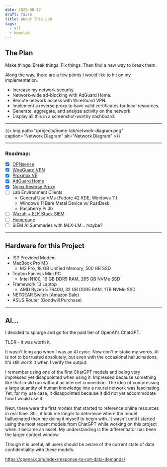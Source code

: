 ```yaml
---
date: 2025-08-17
draft: false
title: About This Lab
tags:
  - all
  - homelab
---
```


## The Plan

Make things. Break things. Fix things. Then find a new way to break them.

Along the way, there are a few points I would like to hit on my implementation.

- Increase my network security.
- Network-wide ad-blocking with AdGuard Home.
- Remote network access with WireGuard VPN.
- Implement a reverse proxy to have valid certificates for local resources.
- Generate, aggregate, and analyze activity on the network.
- Display all this in a screenshot-worthy dashboard.

----


{{< img path="/projects/home-lab/network-diagram.png" caption="Network Diagram" alt="Network Diagram" >}}

---
### Roadmap:
- [X] [OPNsense](../opnsense)
- [X] [WireGuard VPN](../wireguard-vpn)
- [X] [Proxmox VE](../proxmox-ve)
- [X] [AdGuard Home](../adguard-home)
- [X] [Nginx Reverse Proxy](../nginx-reverse-proxy)
- [ ] Lab Environment Clients
  - General Use VMs (Fedore 42 KDE, Windows 11)
  - Windows 11 Bare Metal Device w/ RustDesk
  - Raspberry Pi 3b
- [ ] [Wazuh + ELK Stack SIEM](../siem-implementation)
- [ ] [Homepage](../homepage)
- [ ] SIEM AI Summaries with MLX-LM... maybe?

---

## Hardware for this Project

- ISP Provided Modem
- MacBook Pro M3
  - M3 Pro, 18 GB Unified Memory, 500 GB SSD
- Topton Fanless Mini PC
  - Intel N100, 16 GB DDR5 RAM, 265 GB NVMe SSD
- Framework 13 Laptop
  - AMD Ryzen 5 7640U, 32 GB DDR5 RAM, 1TB NVMe SSD
- NETGEAR Switch (Amazon Sale)
- ASUS Router (Goodwill Purchase)

---

## AI...

I decided to splurge and go for the paid tier of OpenAI's ChatGPT. 

TLDR - it was worth it.

It wasn't long ago when I was an AI cynic. Now don't mistake my words. AI is not to be trusted absolutely, but even with the occasional hallucinations, it's still worth it when I verify the output.

I remember using one of the first ChatGPT models and being very impressed yet disappointed when using it. Impressed because something like that could run without an internet connection. The idea of compressing a large quantity of human knowledge into a neural network was fascinating. Yet, for my use case, it disappointed because it did not yet accommodate how I would use it.

Next, there were the first models that started to reference online resources in real time. Still, it look me longer to determine where the model hallucinated than me doing it myself to begin with. It wasn't until I started using the most recent models from ChatGPT while working on this project when it became an asset. My understanding is the differentiator has been the larger context window. 

Though it is useful, all users should be aware of the current state of data confidentiality with these models.

https://openai.com/index/response-to-nyt-data-demands/